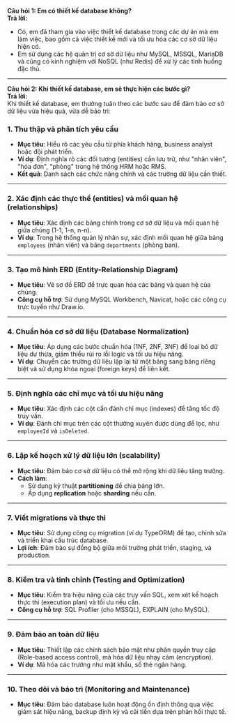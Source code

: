 
**Câu hỏi 1: Em có thiết kế database không?**  
**Trả lời:**

- Có, em đã tham gia vào việc thiết kế database trong các dự án mà em làm việc, bao gồm cả việc thiết kế mới và tối ưu hóa các cơ sở dữ liệu hiện có.
- Em sử dụng các hệ quản trị cơ sở dữ liệu như MySQL, MSSQL, MariaDB và cũng có kinh nghiệm với NoSQL (như Redis) để xử lý các tình huống đặc thù.

---

**Câu hỏi 2: Khi thiết kế database, em sẽ thực hiện các bước gì?**  
**Trả lời:**  
Khi thiết kế database, em thường tuân theo các bước sau để đảm bảo cơ sở dữ liệu vừa hiệu quả, vừa dễ bảo trì:

### **1. Thu thập và phân tích yêu cầu**

- **Mục tiêu**: Hiểu rõ các yêu cầu từ phía khách hàng, business analyst hoặc đội phát triển.
- **Ví dụ**: Định nghĩa rõ các đối tượng (entities) cần lưu trữ, như "nhân viên", "hóa đơn", "phòng" trong hệ thống HRM hoặc RMS.
- **Kết quả**: Danh sách các chức năng chính và các trường dữ liệu cần thiết.

---

### **2. Xác định các thực thể (entities) và mối quan hệ (relationships)**

- **Mục tiêu**: Xác định các bảng chính trong cơ sở dữ liệu và mối quan hệ giữa chúng (1-1, 1-n, n-n).
- **Ví dụ**: Trong hệ thống quản lý nhân sự, xác định mối quan hệ giữa bảng `employees` (nhân viên) và bảng `departments` (phòng ban).

---

### **3. Tạo mô hình ERD (Entity-Relationship Diagram)**

- **Mục tiêu**: Vẽ sơ đồ ERD để trực quan hóa các bảng và quan hệ của chúng.
- **Công cụ hỗ trợ**: Sử dụng MySQL Workbench, Navicat, hoặc các công cụ trực tuyến như Draw.io.

---

### **4. Chuẩn hóa cơ sở dữ liệu (Database Normalization)**

- **Mục tiêu**: Áp dụng các bước chuẩn hóa (1NF, 2NF, 3NF) để loại bỏ dữ liệu dư thừa, giảm thiểu rủi ro lỗi logic và tối ưu hiệu năng.
- **Ví dụ**: Chuyển các trường dữ liệu lặp lại từ một bảng sang bảng riêng biệt và sử dụng khóa ngoại (foreign keys) để liên kết.

---

### **5. Định nghĩa các chỉ mục và tối ưu hiệu năng**

- **Mục tiêu**: Xác định các cột cần đánh chỉ mục (indexes) để tăng tốc độ truy vấn.
- **Ví dụ**: Đánh chỉ mục trên các cột thường xuyên được dùng để lọc, như `employeeId` và `isDeleted`.

---

### **6. Lập kế hoạch xử lý dữ liệu lớn (scalability)**

- **Mục tiêu**: Đảm bảo cơ sở dữ liệu có thể mở rộng khi dữ liệu tăng trưởng.
- **Cách làm**:
    - Sử dụng kỹ thuật **partitioning** để chia bảng lớn.
    - Áp dụng **replication** hoặc **sharding** nếu cần.

---

### **7. Viết migrations và thực thi**

- **Mục tiêu**: Sử dụng công cụ migration (ví dụ TypeORM) để tạo, chỉnh sửa và triển khai cấu trúc database.
- **Lợi ích**: Đảm bảo sự đồng bộ giữa môi trường phát triển, staging, và production.

---

### **8. Kiểm tra và tinh chỉnh (Testing and Optimization)**

- **Mục tiêu**: Kiểm tra hiệu năng của các truy vấn SQL, xem xét kế hoạch thực thi (execution plan) và tối ưu nếu cần.
- **Công cụ hỗ trợ**: SQL Profiler (cho MSSQL), EXPLAIN (cho MySQL).

---

### **9. Đảm bảo an toàn dữ liệu**

- **Mục tiêu**: Thiết lập các chính sách bảo mật như phân quyền truy cập (Role-based access control), mã hóa dữ liệu nhạy cảm (encryption).
- **Ví dụ**: Mã hóa các trường như mật khẩu, số thẻ ngân hàng.

---

### **10. Theo dõi và bảo trì (Monitoring and Maintenance)**

- **Mục tiêu**: Đảm bảo database luôn hoạt động ổn định thông qua việc giám sát hiệu năng, backup định kỳ và cải tiến dựa trên phản hồi thực tế.
